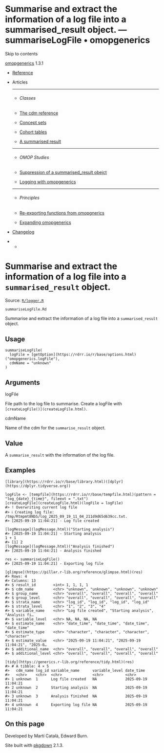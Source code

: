 # Summarise and extract the information of a log file into a summarised_result object. — summariseLogFile • omopgenerics

Skip to contents

[omopgenerics](../index.html) 1.3.1

  * [Reference](../reference/index.html)
  * Articles
    * * * *

    * ###### Classes

    * [The cdm reference](../articles/cdm_reference.html)
    * [Concept sets](../articles/codelists.html)
    * [Cohort tables](../articles/cohorts.html)
    * [A summarised result](../articles/summarised_result.html)
    * * * *

    * ###### OMOP Studies

    * [Suppression of a summarised_result obejct](../articles/suppression.html)
    * [Logging with omopgenerics](../articles/logging.html)
    * * * *

    * ###### Principles

    * [Re-exporting functions from omopgnerics](../articles/reexport.html)
    * [Expanding omopgenerics](../articles/expanding_omopgenerics.html)
  * [Changelog](../news/index.html)


  *   * [](https://github.com/darwin-eu/omopgenerics/)



# Summarise and extract the information of a log file into a `summarised_result` object.

Source: [`R/logger.R`](https://github.com/darwin-eu/omopgenerics/blob/v1.3.1/R/logger.R)

`summariseLogFile.Rd`

Summarise and extract the information of a log file into a `summarised_result` object.

## Usage
    
    
    summariseLogFile(
      logFile = [getOption](https://rdrr.io/r/base/options.html)("omopgenerics.logFile"),
      cdmName = "unknown"
    )

## Arguments

logFile
    

File path to the log file to summarise. Create a logFile with `[createLogFile()](createLogFile.html)`.

cdmName
    

Name of the cdm for the `summarise_result` object.

## Value

A `summarise_result` with the information of the log file.

## Examples
    
    
    [library](https://rdrr.io/r/base/library.html)([dplyr](https://dplyr.tidyverse.org))
    
    logFile <- [tempfile](https://rdrr.io/r/base/tempfile.html)(pattern = "log_{date}_{time}", fileext = ".txt")
    [createLogFile](createLogFile.html)(logFile = logFile)
    #> ! Overwriting current log file
    #> ℹ Creating log file: /tmp/Rtmpmt8NbS/log_2025_09_19_11_04_211d9d65d639cc.txt.
    #> [2025-09-19 11:04:21] - Log file created
    
    [logMessage](logMessage.html)("Starting analysis")
    #> [2025-09-19 11:04:21] - Starting analysis
    1 + 1
    #> [1] 2
    [logMessage](logMessage.html)("Analysis finished")
    #> [2025-09-19 11:04:21] - Analysis finished
    
    res <- summariseLogFile()
    #> [2025-09-19 11:04:21] - Exporting log file
    
    [glimpse](https://pillar.r-lib.org/reference/glimpse.html)(res)
    #> Rows: 4
    #> Columns: 13
    #> $ result_id        <int> 1, 1, 1, 1
    #> $ cdm_name         <chr> "unknown", "unknown", "unknown", "unknown"
    #> $ group_name       <chr> "overall", "overall", "overall", "overall"
    #> $ group_level      <chr> "overall", "overall", "overall", "overall"
    #> $ strata_name      <chr> "log_id", "log_id", "log_id", "log_id"
    #> $ strata_level     <chr> "1", "2", "3", "4"
    #> $ variable_name    <chr> "Log file created", "Starting analysis", "Analysis fi…
    #> $ variable_level   <chr> NA, NA, NA, NA
    #> $ estimate_name    <chr> "date_time", "date_time", "date_time", "date_time"
    #> $ estimate_type    <chr> "character", "character", "character", "character"
    #> $ estimate_value   <chr> "2025-09-19 11:04:21", "2025-09-19 11:04:21", "2025-0…
    #> $ additional_name  <chr> "overall", "overall", "overall", "overall"
    #> $ additional_level <chr> "overall", "overall", "overall", "overall"
    
    [tidy](https://generics.r-lib.org/reference/tidy.html)(res)
    #> # A tibble: 4 × 5
    #>   cdm_name log_id variable_name      variable_level date_time          
    #>   <chr>    <chr>  <chr>              <chr>          <chr>              
    #> 1 unknown  1      Log file created   NA             2025-09-19 11:04:21
    #> 2 unknown  2      Starting analysis  NA             2025-09-19 11:04:21
    #> 3 unknown  3      Analysis finished  NA             2025-09-19 11:04:21
    #> 4 unknown  4      Exporting log file NA             2025-09-19 11:04:21
    
    

## On this page

Developed by Martí Català, Edward Burn.

Site built with [pkgdown](https://pkgdown.r-lib.org/) 2.1.3.

